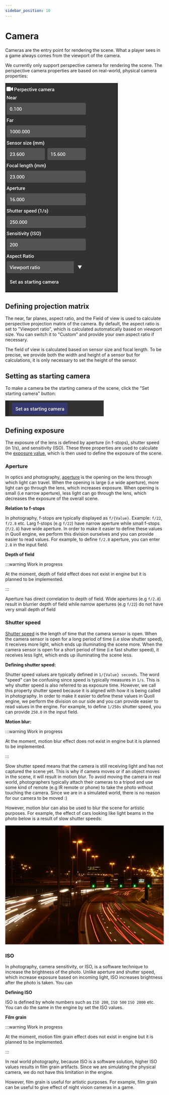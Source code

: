 ```yaml
---
sidebar_position: 10
---
```


# Camera

Cameras are the entry point for rendering the scene. What a player sees in a game always comes from the viewport of the camera.

We currently only support perspective camera for rendering the scene. The perspective camera properties are based on real-world, physical camera properties:

![Camera](../../../static/img/editor/working-with-entities/perspective-camera.png)

## Defining projection matrix

The near, far planes, aspect ratio, and the Field of view is used to calculate perspective projection matrix of the camera. By default, the aspect ratio is set to "Viewport ratio", which is calculated automatically based on viewport size. You can switch it to "Custom" and provide your own aspect ratio if necessary.

The field of view is calculated based on sensor size and focal length. To be precise, we provide both the width and height of a sensor but for calculations, it is only necessary to set the height of the sensor.

## Setting as starting camera

To make a camera be the starting camera of the scene, click the "Set starting camera" button:

![Set as starting camera](../../../static/img/editor/working-with-entities/camera-set-as-starting-camera.png)

## Defining exposure

The exposure of the lens is defined by aperture (in f-stops), shutter speed (in 1/s), and sensitivity (ISO). These three properties are used to calculate the [exposure value](https://en.wikipedia.org/wiki/Exposure_value), which is then used to define the exposure of the scene.

### Aperture

In optics and photography, [aperture](https://en.wikipedia.org/wiki/Aperture) is the opening on the lens through which light can travel. When the opening is large (i.e wide aperture), more light can go through the lens, which increases exposure. When opening is small (i.e narrow aperture), less light can go through the lens, which decreases the exposure of the overall scene.

**Relation to f-stops**

In photography, f-stops are typically displayed as `f/{Value}`. Example: `f/22`, `f/2.8` etc. Larg f-stops (e.g `f/22`) have narrow aperture while small f-stops (`f/2.8`) have wide aperture. In order to make it easier to define these values in Quoll engine, we perform this division ourselves and you can provide easier to read values. For example, to define `f/2.8` aperture, you can enter `2.8` in the input field.

**Depth of field**

:::warning Work in progress

At the moment, depth of field effect does not exist in engine but it is planned to be implemented.

:::

Aperture has direct correlation to depth of field. Wide apertures (e.g `f/2.8`) result in blurrier depth of field while narrow apertures (e.g `f/22`) do not have very small depth of field

### Shutter speed

[Shutter speed](https://en.wikipedia.org/wiki/Shutter_speed) is the length of time that the camera sensor is open. When the camera sensor is open for a long period of time (i.e slow shutter speed), it receives more light, which ends up illuminating the scene more. When the camera sensor is open for a short period of time (i.e fast shutter speed), it receives less light, which ends up illuminating the scene less.

**Defining shutter speed:**

Shutter speed values are typically defined in `1/{Value} seconds`. The word "speed" can be confusing since speed is typically measures in `1/s`. This is why shutter speed is also referred to as exposure time. However, we call this property shutter speed because it is aligned with how it is being called in photography. In order to make it easier to define these values in Quoll engine, we perform the division on our side and you can provide easier to read values in the engine. For example, to define `1/250s` shutter speed, you can provide `250.0` in the input field.

**Motion blur:**

:::warning Work in progress

At the moment, motion blur effect does not exist in engine but it is planned to be implemented.

:::

Slow shutter speed means that the camera is still receiving light and has not captured the scene yet. This is why if camera moves or if an object moves in the scene, it will result in motion blur. To avoid moving the camera in real world, photographers typically attach their cameras to a tripod and use some kind of remote (e.g IR remote or phone) to take the photo without touching the camera. Since we are in a simulated world, there is no reason for our camera to be moved :)

However, motion blur can also be used to blur the scene for artistic purposes. For example, the effect of cars looking like light beams in the photo below is a result of slow shutter speeds:

![Shutter speed example](../../../static/img/editor/working-with-entities/shutter-speed-example.png)

### ISO

In photography, camera sensitivity, or ISO, is a software technique to increase the brightness of the photo. Unlike aperture and shutter speed, which increase exposure based on incoming light, ISO increases brightness after the photo is taken. You can

**Defining ISO**

ISO is defined by whole numbers such as `ISO 200`, `ISO 500` `ISO 2000` etc. You can do the same in the engine by set the ISO values.

**Film grain**

:::warning Work in progress

At the moment, motion film grain effect does not exist in engine but it is planned to be implemented.

:::

In real world photography, because ISO is a software solution, higher ISO values results in film grain artifacts. Since we are simulating the physical camera, we do not have this limitation in the engine.

However, film grain is useful for artistic purposes. For example, film grain can be useful to give effect of night vision cameras in a game.
